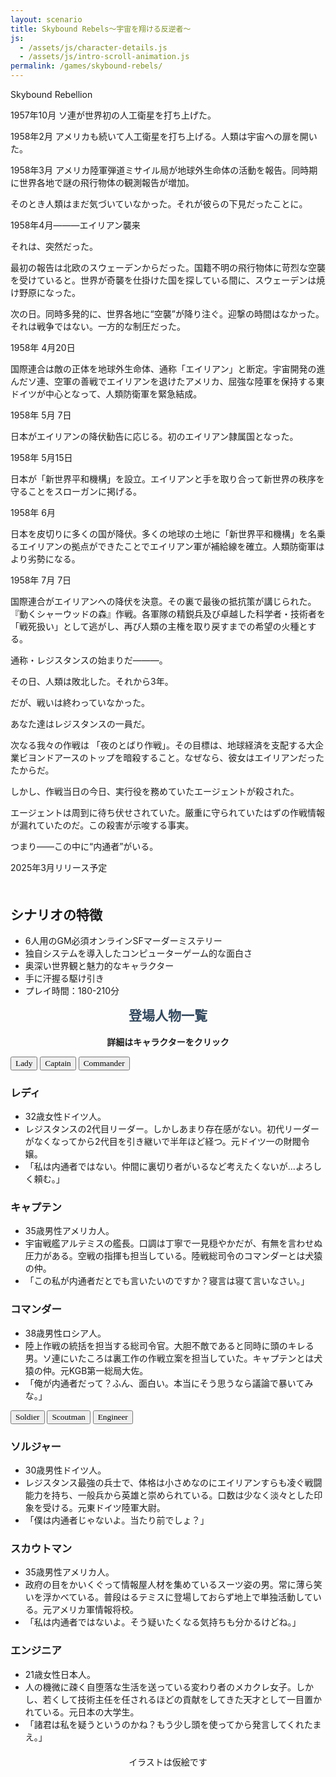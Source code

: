 ```yaml
---
layout: scenario
title: Skybound Rebels～宇宙を翔ける反逆者～
js:
  - /assets/js/character-details.js
  - /assets/js/intro-scroll-animation.js
permalink: /games/skybound-rebels/
---
```

<head>
  <link href="https://fonts.googleapis.com/css2?family=Corsiva&display=swap" rel="stylesheet">
<link href="https://fonts.googleapis.com/css2?family=Zen+Antique&display=swap" rel="stylesheet">
<link href="https://fonts.googleapis.com/css2?family=DotGothic16&display=swap" rel="stylesheet">
<link href="https://fonts.googleapis.com/css2?family=Orbitron:wght@400;700&display=swap" rel="stylesheet">


</head>
<body class="skybound-rebels-body">

<div class="skybound-rebels-page">
  <div class="skybound-rebels-title">Skybound Rebellion</div>
    <div class="skybound-rebels-intro">
    <div class="intro-text">
        <div class="intro-story">
            <p>1957年10月 ソ連が世界初の人工衛星を打ち上げた。</p>
            <p>1958年2月 アメリカも続いて人工衛星を打ち上げる。人類は宇宙への扉を開いた。</p>
            <p>1958年3月 アメリカ陸軍弾道ミサイル局が地球外生命体の活動を報告。同時期に世界各地で謎の飛行物体の観測報告が増加。</p>
            <p>そのとき人類はまだ気づいていなかった。それが彼らの下見だったことに。</p>
            <p class="intro-divider intro-highlight">1958年4月―――エイリアン襲来</p>
            <p>それは、突然だった。</p>
            <p>最初の報告は北欧のスウェーデンからだった。国籍不明の飛行物体に苛烈な空襲を受けていると。世界が奇襲を仕掛けた国を探している間に、スウェーデンは焼け野原になった。</p>
            <p>次の日。同時多発的に、世界各地に“空襲”が降り注ぐ。迎撃の時間はなかった。それは戦争ではない。一方的な制圧だった。</p>
            <p class="intro-divider">1958年 4月20日</p>
            <p>国際連合は敵の正体を地球外生命体、通称「エイリアン」と断定。宇宙開発の進んだソ連、空軍の善戦でエイリアンを退けたアメリカ、屈強な陸軍を保持する東ドイツが中心となって、人類防衛軍を緊急結成。</p>
            <p class="intro-divider">1958年 5月 7日</p>
            <p>日本がエイリアンの降伏勧告に応じる。初のエイリアン隷属国となった。</p>
            <p class="intro-divider">1958年 5月15日</p>
            <p>日本が「新世界平和機構」を設立。エイリアンと手を取り合って新世界の秩序を守ることをスローガンに掲げる。</p>
            <p class="intro-divider">1958年 6月</p>
            <p>日本を皮切りに多くの国が降伏。多くの地球の土地に「新世界平和機構」を名乗るエイリアンの拠点ができたことでエイリアン軍が補給線を確立。人類防衛軍はより劣勢になる。</p>
            <p class="intro-divider">1958年 7月 7日</p>
            <p>国際連合がエイリアンへの降伏を決意。その裏で最後の抵抗策が講じられた。『動くシャーウッドの森』作戦。各軍隊の精鋭兵及び卓越した科学者・技術者を「戦死扱い」として逃がし、再び人類の主権を取り戻すまでの希望の火種とする。</p>
            <p>通称・レジスタンスの始まりだ―――。</p>
            <p class="intro-highlight">その日、人類は敗北した。それから3年。</p>
            <p>だが、戦いは終わっていなかった。</p>
            <p class="intro-highlight">あなた達はレジスタンスの一員だ。</p>
            <p>次なる我々の作戦は <span class="highlight">「夜のとばり作戦」</span>。その目標は、地球経済を支配する大企業ビヨンドアースのトップを暗殺すること。なぜなら、彼女はエイリアンだったたからだ。</p>
            <p>しかし、作戦当日の今日、実行役を務めていたエージェントが殺された。</p>
            <p>エージェントは周到に待ち伏せされていた。厳重に守られていたはずの作戦情報が漏れていたのだ。この殺害が示唆する事実。</p>
            <p class="intro-highlight">つまり――この中に“内通者”がいる。</p>
            <p class="intro-highlight">2025年3月リリース予定</p>
        </div>
    </div>
    </div>


  <div class="skybound-rebels-details" style="margin-top:50px;">
    <h2>シナリオの特徴</h2>
    <ul>
      <li>6人用のGM必須オンラインSFマーダーミステリー</li>
      <li>独自システムを導入したコンピューターゲーム的な面白さ</li>
      <li>奥深い世界観と魅力的なキャラクター</li>
      <li>手に汗握る駆け引き</li>
      <li>プレイ時間：180-210分</li>
    </ul>
  </div>

  <div class="skybound-rebels-characters">
    <h2 style="color:#34495e; margin-top:10px;text-align:center; font-family: 'Zen Antique', serif;">登場人物一覧</h2>
    <p style="text-align:center;"><strong>詳細はキャラクターをクリック</strong></p>
    <div class="characters-container">
      <button class="animated-button char-button button-lady" style="font-family: 'Corsiva', cursive;" data-target="#lady-details"><span>Lady</span></button>
      <button class="animated-button char-button button-captain" style="font-family: 'Corsiva', cursive;" data-target="#captain-details"><span>Captain</span></button>
      <button class="animated-button char-button button-commander" style="font-family: 'Corsiva', cursive;" data-target="#commander-details"><span>Commander</span></button>
    </div>
    <div id="lady-details" class="character-details lady-details">
      <h3>レディ</h3>
      <ul>
        <li>32歳女性ドイツ人。</li>
        <li>レジスタンスの2代目リーダー。しかしあまり存在感がない。初代リーダーがなくなってから2代目を引き継いで半年ほど経つ。元ドイツ一の財閥令嬢。</li>
        <li>「私は内通者ではない。仲間に裏切り者がいるなど考えたくないが…よろしく頼む。」</li>
      </ul>
    </div>
    <div id="captain-details" class="character-details captain-details">
      <h3>キャプテン</h3>
      <ul>
        <li>35歳男性アメリカ人。</li>
        <li>宇宙戦艦アルテミスの艦長。口調は丁寧で一見穏やかだが、有無を言わせぬ圧力がある。空戦の指揮も担当している。陸戦総司令のコマンダーとは犬猿の仲。</li>
        <li>「この私が内通者だとでも言いたいのですか？寝言は寝て言いなさい。」</li>
      </ul>
    </div>
    <div id="commander-details" class="character-details commander-details">
      <h3>コマンダー</h3>
      <ul>
        <li>38歳男性ロシア人。</li>
        <li>陸上作戦の統括を担当する総司令官。大胆不敵であると同時に頭のキレる男。ソ連にいたころは裏工作の作戦立案を担当していた。キャプテンとは犬猿の仲。元KGB第一総局大佐。</li>
        <li>「俺が内通者だって？ふん、面白い。本当にそう思うなら議論で暴いてみな。」</li>
      </ul>
    </div>
    <div class="characters-container">
      <button class="animated-button char-button button-soldier" style="font-family: 'Corsiva', cursive;" data-target="#soldier-details"><span>Soldier</span></button>
      <button class="animated-button char-button button-scoutman" style="font-family: 'Corsiva', cursive;" data-target="#scoutman-details"><span>Scoutman</span></button>
      <button class="animated-button char-button button-engineer" style="font-family: 'Corsiva', cursive;" data-target="#engineer-details"><span>Engineer</span></button>
    </div>
    <div id="soldier-details" class="character-details soldier-details">
      <h3>ソルジャー</h3>
      <ul>
        <li>30歳男性ドイツ人。</li>
        <li>レジスタンス最強の兵士で、体格は小さめなのにエイリアンすらも凌ぐ戦闘能力を持ち、一般兵から英雄と崇められている。口数は少なく淡々とした印象を受ける。元東ドイツ陸軍大尉。</li>
        <li>「僕は内通者じゃないよ。当たり前でしょ？」</li>
      </ul>
    </div>
    <div id="scoutman-details" class="character-details scoutman-details">
      <h3>スカウトマン</h3>
      <ul>
        <li>35歳男性アメリカ人。</li>
        <li>政府の目をかいくぐって情報屋人材を集めているスーツ姿の男。常に薄ら笑いを浮かべている。普段はるテミスに登場しておらず地上で単独活動している。元アメリカ軍情報将校。</li>
        <li>「私は内通者ではないよ。そう疑いたくなる気持ちも分かるけどね。」</li>
      </ul>
    </div>
    <div id="engineer-details" class="character-details engineer-details">
      <h3>エンジニア</h3>
      <ul>
        <li>21歳女性日本人。</li>
        <li>人の機微に疎く自堕落な生活を送っている変わり者のメカクレ女子。しかし、若くして技術主任を任されるほどの貢献をしてきた天才として一目置かれている。元日本の大学生。</li>
        <li>「諸君は私を疑うというのかね？もう少し頭を使ってから発言してくれたまえ。」</li>
      </ul>
    </div>
    <p style="text-align:center; margin-top:20px;">イラストは仮絵です</p>
  </div>
</div>
<script src="/assets/js/character-details.js"></script>
<script src="/assets/js/intro-scroll-animation.js"></script>


